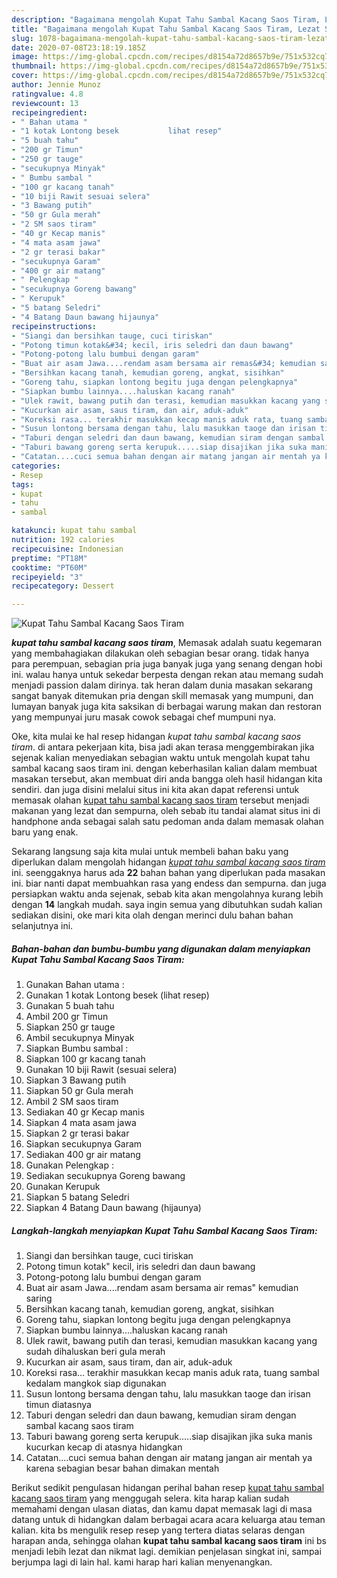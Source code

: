 ```yaml
---
description: "Bagaimana mengolah Kupat Tahu Sambal Kacang Saos Tiram, Lezat Sekali"
title: "Bagaimana mengolah Kupat Tahu Sambal Kacang Saos Tiram, Lezat Sekali"
slug: 1078-bagaimana-mengolah-kupat-tahu-sambal-kacang-saos-tiram-lezat-sekali
date: 2020-07-08T23:18:19.185Z
image: https://img-global.cpcdn.com/recipes/d8154a72d8657b9e/751x532cq70/kupat-tahu-sambal-kacang-saos-tiram-foto-resep-utama.jpg
thumbnail: https://img-global.cpcdn.com/recipes/d8154a72d8657b9e/751x532cq70/kupat-tahu-sambal-kacang-saos-tiram-foto-resep-utama.jpg
cover: https://img-global.cpcdn.com/recipes/d8154a72d8657b9e/751x532cq70/kupat-tahu-sambal-kacang-saos-tiram-foto-resep-utama.jpg
author: Jennie Munoz
ratingvalue: 4.8
reviewcount: 13
recipeingredient:
- " Bahan utama "
- "1 kotak Lontong besek           lihat resep"
- "5 buah tahu"
- "200 gr Timun"
- "250 gr tauge"
- "secukupnya Minyak"
- " Bumbu sambal "
- "100 gr kacang tanah"
- "10 biji Rawit sesuai selera"
- "3 Bawang putih"
- "50 gr Gula merah"
- "2 SM saos tiram"
- "40 gr Kecap manis"
- "4 mata asam jawa"
- "2 gr terasi bakar"
- "secukupnya Garam"
- "400 gr air matang"
- " Pelengkap "
- "secukupnya Goreng bawang"
- " Kerupuk"
- "5 batang Seledri"
- "4 Batang Daun bawang hijaunya"
recipeinstructions:
- "Siangi dan bersihkan tauge, cuci tiriskan"
- "Potong timun kotak&#34; kecil, iris seledri dan daun bawang"
- "Potong-potong lalu bumbui dengan garam"
- "Buat air asam Jawa....rendam asam bersama air remas&#34; kemudian saring"
- "Bersihkan kacang tanah, kemudian goreng, angkat, sisihkan"
- "Goreng tahu, siapkan lontong begitu juga dengan pelengkapnya"
- "Siapkan bumbu lainnya....haluskan kacang ranah"
- "Ulek rawit, bawang putih dan terasi, kemudian masukkan kacang yang sudah dihaluskan beri gula merah"
- "Kucurkan air asam, saus tiram, dan air, aduk-aduk"
- "Koreksi rasa... terakhir masukkan kecap manis aduk rata, tuang sambal kedalam mangkok siap digunakan"
- "Susun lontong bersama dengan tahu, lalu masukkan taoge dan irisan timun diatasnya"
- "Taburi dengan seledri dan daun bawang, kemudian siram dengan sambal kacang saos tiram"
- "Taburi bawang goreng serta kerupuk.....siap disajikan jika suka manis kucurkan kecap di atasnya hidangkan"
- "Catatan....cuci semua bahan dengan air matang jangan air mentah ya karena sebagian besar bahan dimakan mentah"
categories:
- Resep
tags:
- kupat
- tahu
- sambal

katakunci: kupat tahu sambal 
nutrition: 192 calories
recipecuisine: Indonesian
preptime: "PT18M"
cooktime: "PT60M"
recipeyield: "3"
recipecategory: Dessert

---
```



![Kupat Tahu Sambal Kacang Saos Tiram](https://img-global.cpcdn.com/recipes/d8154a72d8657b9e/751x532cq70/kupat-tahu-sambal-kacang-saos-tiram-foto-resep-utama.jpg)

<b><i>kupat tahu sambal kacang saos tiram</i></b>, Memasak adalah suatu kegemaran yang membahagiakan dilakukan oleh sebagian besar orang. tidak hanya para perempuan, sebagian pria juga banyak juga yang senang dengan hobi ini. walau hanya untuk sekedar berpesta dengan rekan atau memang sudah menjadi passion dalam dirinya. tak heran dalam dunia masakan sekarang sangat banyak ditemukan pria dengan skill memasak yang mumpuni, dan lumayan banyak juga kita saksikan di berbagai warung makan dan restoran yang mempunyai juru masak cowok sebagai chef mumpuni nya.

Oke, kita mulai ke hal resep hidangan <i>kupat tahu sambal kacang saos tiram</i>. di antara pekerjaan kita, bisa jadi akan terasa menggembirakan jika sejenak kalian menyediakan sebagian waktu untuk mengolah kupat tahu sambal kacang saos tiram ini. dengan keberhasilan kalian dalam membuat masakan tersebut, akan membuat diri anda bangga oleh hasil hidangan kita sendiri. dan juga disini melalui situs ini kita akan dapat referensi untuk memasak olahan <u>kupat tahu sambal kacang saos tiram</u> tersebut menjadi makanan yang lezat dan sempurna, oleh sebab itu tandai alamat situs ini di handphone anda sebagai salah satu pedoman anda dalam memasak olahan baru yang enak.




Sekarang langsung saja kita mulai untuk membeli bahan baku yang diperlukan dalam mengolah hidangan <u><i>kupat tahu sambal kacang saos tiram</i></u> ini. seenggaknya harus ada <b>22</b> bahan bahan yang diperlukan pada masakan ini. biar nanti dapat membuahkan rasa yang endess dan sempurna. dan juga persiapkan waktu anda sejenak, sebab kita akan mengolahnya kurang lebih dengan <b>14</b> langkah mudah. saya ingin semua yang dibutuhkan sudah kalian sediakan disini, oke mari kita olah dengan merinci dulu bahan bahan selanjutnya ini.

<!--inarticleads1-->

##### Bahan-bahan dan bumbu-bumbu yang digunakan dalam menyiapkan Kupat Tahu Sambal Kacang Saos Tiram:

1. Gunakan  Bahan utama :
1. Gunakan 1 kotak Lontong besek           (lihat resep)
1. Gunakan 5 buah tahu
1. Ambil 200 gr Timun
1. Siapkan 250 gr tauge
1. Ambil secukupnya Minyak
1. Siapkan  Bumbu sambal :
1. Siapkan 100 gr kacang tanah
1. Gunakan 10 biji Rawit (sesuai selera)
1. Siapkan 3 Bawang putih
1. Siapkan 50 gr Gula merah
1. Ambil 2 SM saos tiram
1. Sediakan 40 gr Kecap manis
1. Siapkan 4 mata asam jawa
1. Siapkan 2 gr terasi bakar
1. Siapkan secukupnya Garam
1. Sediakan 400 gr air matang
1. Gunakan  Pelengkap :
1. Sediakan secukupnya Goreng bawang
1. Gunakan  Kerupuk
1. Siapkan 5 batang Seledri
1. Siapkan 4 Batang Daun bawang (hijaunya)




<!--inarticleads2-->

##### Langkah-langkah menyiapkan Kupat Tahu Sambal Kacang Saos Tiram:

1. Siangi dan bersihkan tauge, cuci tiriskan
1. Potong timun kotak&#34; kecil, iris seledri dan daun bawang
1. Potong-potong lalu bumbui dengan garam
1. Buat air asam Jawa....rendam asam bersama air remas&#34; kemudian saring
1. Bersihkan kacang tanah, kemudian goreng, angkat, sisihkan
1. Goreng tahu, siapkan lontong begitu juga dengan pelengkapnya
1. Siapkan bumbu lainnya....haluskan kacang ranah
1. Ulek rawit, bawang putih dan terasi, kemudian masukkan kacang yang sudah dihaluskan beri gula merah
1. Kucurkan air asam, saus tiram, dan air, aduk-aduk
1. Koreksi rasa... terakhir masukkan kecap manis aduk rata, tuang sambal kedalam mangkok siap digunakan
1. Susun lontong bersama dengan tahu, lalu masukkan taoge dan irisan timun diatasnya
1. Taburi dengan seledri dan daun bawang, kemudian siram dengan sambal kacang saos tiram
1. Taburi bawang goreng serta kerupuk.....siap disajikan jika suka manis kucurkan kecap di atasnya hidangkan
1. Catatan....cuci semua bahan dengan air matang jangan air mentah ya karena sebagian besar bahan dimakan mentah




Berikut sedikit pengulasan hidangan perihal bahan resep <u>kupat tahu sambal kacang saos tiram</u> yang menggugah selera. kita harap kalian sudah memahami dengan ulasan diatas, dan kamu dapat memasak lagi di masa datang untuk di hidangkan dalam berbagai acara acara keluarga atau teman kalian. kita bs mengulik resep resep yang tertera diatas selaras dengan harapan anda, sehingga olahan <b>kupat tahu sambal kacang saos tiram</b> ini bs menjadi lebih lezat dan nikmat lagi. demikian penjelasan singkat ini, sampai berjumpa lagi di lain hal. kami harap hari kalian menyenangkan.
